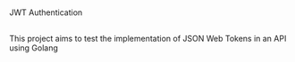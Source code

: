#
JWT Authentication

##
This project aims to test the implementation of JSON Web Tokens in an API using Golang